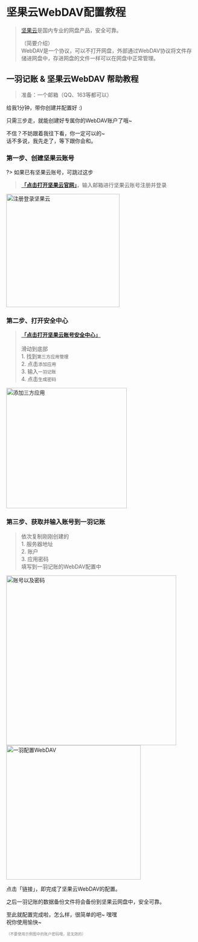 # 坚果云WebDAV配置教程

> [坚果云](https://www.jianguoyun.com/)是国内专业的网盘产品，安全可靠。
> 
> （简要介绍）<br>WebDAV是一个协议，可以不打开网盘，外部通过WebDAV协议将文件存储进网盘中，存进网盘的文件一样可以在网盘中正常管理。

## 一羽记账 & 坚果云WebDAV 帮助教程

> 准备：一个邮箱（QQ、163等都可以）

给我1分钟，带你创建并配置好 :)

只需三步走，就能创建好专属你的WebDAV账户了哦~

不信？不妨跟着我往下看，你一定可以的~ <br>话不多说，我先走了，等下跟你会和。

### 第一步、创建坚果云账号

?> 如果已有坚果云账号，可跳过这步

> [**「点击打开坚果云官网」**](https://www.jianguoyun.com/d/login#from=https://www.jianguoyun.com/)，输入邮箱进行坚果云账号注册并登录

<img title="" src="https://s1.ax1x.com/2023/02/18/pSqqE5T.png" alt="注册登录坚果云" width="300">

### 第二步、打开安全中心

> [**「点击打开坚果云账号安全中心」**](https://www.jianguoyun.com/d/home?pc=1#/safety)<br><br>滑动到底部<br>1. 找到`第三方应用管理`<br>2. 点击`添加应用`<br>3. 输入`一羽记账`<br>4. 点击`生成密码`

<img title="" src="https://s1.ax1x.com/2023/02/18/pSqqkV0.png" alt="添加三方应用" width="319">

### 第三步、获取并输入账号到一羽记账

> 依次复制刚刚创建的<br>1. 服务器地址<br>2. 账户<br>3. 应用密码<br>填写到一羽记账的WebDAV配置中<br>

<img src="https://s1.ax1x.com/2023/02/18/pSqqAaV.png" title="坚果云" alt="账号以及密码" width="450">

<img title="一羽记账中配置" src="https://s1.ax1x.com/2023/02/18/pSqqibq.jpg" alt="一羽配置WebDAV" width="356">

点击「链接」，即完成了坚果云WebDAV的配置。

之后一羽记账的数据备份文件将会备份到坚果云网盘中，安全可靠。

至此就配置完成啦，怎么样，很简单的吧~ 嘿嘿<br>祝你使用愉快~

<font color=gray size=1>（不要使用示例图中的账户密码哦，是无效的）</font>